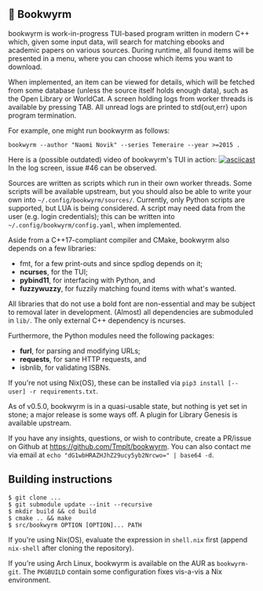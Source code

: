 📜 Bookwyrm
---
bookwyrm is work-in-progress TUI-based program written in modern C++ which, given some input data,
will search for matching ebooks and academic papers on various sources.
During runtime, all found items will be presented in a menu,
where you can choose which items you want to download.

When implemented, an item can be viewed for details, which will be fetched from some database (unless the source itself holds enough data), such as the Open Library or WorldCat.
A screen holding logs from worker threads is available by pressing TAB. All unread logs are printed to std{out,err} upon program termination.

For example, one might run bookwyrm as follows:

    bookwyrm --author "Naomi Novik" --series Temeraire --year >=2015 .

Here is a (possible outdated) video of bookwyrm's TUI in action:
[![asciicast](https://asciinema.org/a/dGYzT0k95jcoyHxEqS9oANAtm.png)](https://asciinema.org/a/dGYzT0k95jcoyHxEqS9oANAtm)
In the log screen, issue #46 can be observed.

Sources are written as scripts which run in their own worker threads.
Some scripts will be available upstream, but you should also be able to write your own into `~/.config/bookwyrm/sources/`. Currently, only Python scripts are supported, but LUA is being considered.
A script may need data from the user (e.g. login credentials); this can be written into `~/.config/bookwyrm/config.yaml`, when implemented.

Aside from a C++17-compliant compiler and CMake, bookwyrm also depends on a few libraries:
* fmt,        for a few print-outs and since spdlog depends on it;
* **ncurses**,        for the TUI;
* **pybind11**,   for interfacing with Python, and
* **fuzzywuzzy**, for fuzzily matching found items with what's wanted.

All libraries that do not use a bold font are non-essential and may be subject to removal later in development. (Almost) all dependencies are submoduled in `lib/`.
The only external C++ dependency is ncurses.

Furthermore, the Python modules need the following packages:
* **furl**,     for parsing and modifying URLs;
* **requests**,     for sane HTTP requests, and
* isbnlib,      for validating ISBNs.

If you're not using Nix(OS), these can be installed via `pip3 install [--user] -r requirements.txt`.

As of v0.5.0, bookwyrm is in a quasi-usable state, but nothing is yet set in stone;
a major release is some ways off.
A plugin for Library Genesis is available upstream.

If you have any insights, questions, or wish to contribute,
create a PR/issue on Github at <https://github.com/Tmplt/bookwyrm>.
You can also contact me via email at `echo "dG1wbHRAZHJhZ29ucy5yb2Nrcwo=" | base64 -d`.

Building instructions
---
```
$ git clone ...
$ git submodule update --init --recursive
$ mkdir build && cd build
$ cmake .. && make
$ src/bookwyrm OPTION [OPTION]... PATH
```

If you're using Nix(OS), evaluate the expression in `shell.nix` first (append `nix-shell` after cloning the repository).

If you're using Arch Linux, bookwyrm is available on the AUR as `bookwyrm-git`.
The `PKGBUILD` contain some configuration fixes vis-a-vis a Nix environment.
